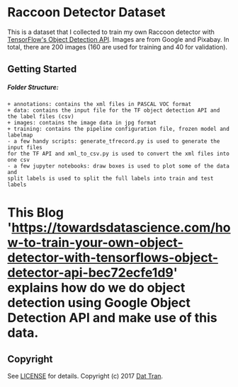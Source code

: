 # Raccoon Detector Dataset

This is a dataset that I collected to train my own Raccoon detector with [TensorFlow's Object Detection API](https://github.com/tensorflow/models/tree/master/research/object_detection). Images are from Google and Pixabay. In total, there are 200 images (160 are used for training and 40 for validation).

## Getting Started

##### Folder Structure:
```
+ annotations: contains the xml files in PASCAL VOC format
+ data: contains the input file for the TF object detection API and the label files (csv)
+ images: contains the image data in jpg format
+ training: contains the pipeline configuration file, frozen model and labelmap
- a few handy scripts: generate_tfrecord.py is used to generate the input files
for the TF API and xml_to_csv.py is used to convert the xml files into one csv
- a few jupyter notebooks: draw boxes is used to plot some of the data and
split labels is used to split the full labels into train and test labels
```

# This Blog 'https://towardsdatascience.com/how-to-train-your-own-object-detector-with-tensorflows-object-detector-api-bec72ecfe1d9' explains how do we do object detection using Google Object Detection API and make use of this data.


## Copyright

See [LICENSE](LICENSE) for details.
Copyright (c) 2017 [Dat Tran](http://www.dat-tran.com/).
